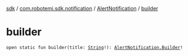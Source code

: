 [sdk](../../index.md) / [com.robotemi.sdk.notification](../index.md) / [AlertNotification](index.md) / [builder](./builder.md)

# builder

`open static fun builder(title: `[`String`](https://kotlinlang.org/api/latest/jvm/stdlib/kotlin/-string/index.html)`!): `[`AlertNotification.Builder`](-builder/index.md)`!`